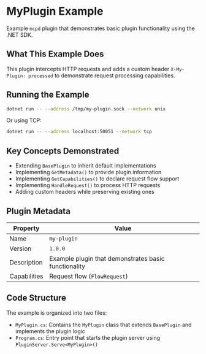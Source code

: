 # MyPlugin Example

Example `mcpd` plugin that demonstrates basic plugin functionality using the .NET SDK.

## What This Example Does

This plugin intercepts HTTP requests and adds a custom header `X-My-Plugin: processed` to demonstrate request processing capabilities.

## Running the Example

```bash
dotnet run -- --address /tmp/my-plugin.sock --network unix
```

Or using TCP:

```bash
dotnet run -- --address localhost:50051 --network tcp
```

## Key Concepts Demonstrated

- Extending `BasePlugin` to inherit default implementations
- Implementing `GetMetadata()` to provide plugin information
- Implementing `GetCapabilities()` to declare request flow support
- Implementing `HandleRequest()` to process HTTP requests
- Adding custom headers while preserving existing ones

## Plugin Metadata

| Property | Value |
|----------|-------|
| Name | `my-plugin` |
| Version | `1.0.0` |
| Description | Example plugin that demonstrates basic functionality |
| Capabilities | Request flow (`FlowRequest`) |

## Code Structure

The example is organized into two files:

- `MyPlugin.cs`: Contains the `MyPlugin` class that extends `BasePlugin` and implements the plugin logic
- `Program.cs`: Entry point that starts the plugin server using `PluginServer.Serve<MyPlugin>()`
